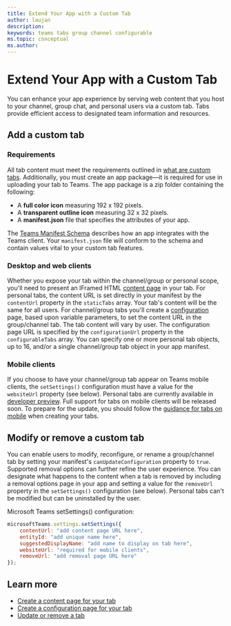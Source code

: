```yaml
---
title: Extend Your App with a Custom Tab
author: laujan
description: 
keywords: teams tabs group channel configurable 
ms.topic: conceptual
ms.author: 
---
```

# Extend Your App with a Custom Tab

You can enhance your app experience by serving web content that you host to your channel, group chat, and personal users via a custom tab. Tabs provide efficient access to designated team information and resources.

## Add a custom tab

### Requirements

All tab content must meet the requirements outlined in [what are custom tabs](~/tabs/what-are-custom-tabs.md#tab-content-requirement). Additionally, you must create an app package—it is required for use in uploading your tab to Teams.  The app package is a zip folder containing the following:

- A **full color icon** measuring 192 x 192 pixels.
- A **transparent outline icon** measuring 32 x 32 pixels.
- A **manifest.json** file that specifies the attributes of your app.

The [Teams Manifest Schema](~/resources/schema/manifest-schema) describes how an app integrates with the Teams client. Your `manifest.json` file will conform to the schema and contain values vital to your custom tab features.

### Desktop and web clients

Whether you expose your tab within the channel/group or personal scope, you'll need to present an IFramed HTML [content page](foo.md) in your tab. For personal tabs, the content URL is set directly in your manifest by the `contentUrl` property in the `staticTabs` array. Your tab's content will be the same for all users. For channel/group tabs you'll create a [configuration](foo.md) page, based upon variable parameters, to set the content URL in the group/channel tab. The tab content will vary by user. The configuration page URL is specified by the  `configurationUrl` property in the `configurableTabs` array. You can specify one or more personal tab objects, up to 16, and/or a single channel/group tab object in your app manifest.

### Mobile clients

If you choose to have your channel/group tab appear on Teams mobile clients, the `setSettings()` configuration must have a value for the `websiteUrl` property (see below). Personal tabs are currently available in [developer preview](~/resources/dev-preview/developer-preview-intro.md). Full support for tabs on mobile clients will be released soon. To prepare for the update, you should follow the [guidance for tabs on mobile](~/resources/design/framework/tabs-mobile.md) when creating your tabs.

## Modify or remove a custom tab

You can enable users to modify, reconfigure, or rename a group/channel tab by setting your manifest's `canUpdateConfiguration` property to `true`. Supported removal options can further refine the user experience. You can designate what happens to the content when a tab is removed by including a removal options page in your app and setting a value for the `removeUrl` property in the  `setSettings()` configuration (see below). Personal tabs can't be modified but can be uninstalled by the user.

Microsoft Teams setSettings() configuration:

```javascript
microsoftTeams.settings.setSettings({
    contentUrl: "add content page URL here",
    entityId: "add unique name here",
    suggestedDisplayName: "add name to display on tab here",
    websiteUrl: "required for mobile clients",
    removeUrl: "add removal page URL here"
});
```

## Learn more

- [Create a content page for your tab](foo.md)
- [Create a configuration page for your tab](foo.md)
- [Update or remove a tab](foo.md)
